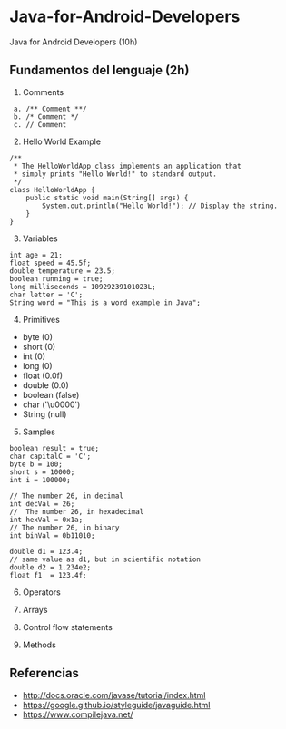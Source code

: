# Java-for-Android-Developers
Java for Android Developers (10h)
 
## Fundamentos del lenguaje (2h)
 
 1. Comments
 
 ```
  a. /** Comment **/
  b. /* Comment */
  c. // Comment
 ```
 
 2. Hello World Example
 
 ```
 /** 
  * The HelloWorldApp class implements an application that
  * simply prints "Hello World!" to standard output.
  */
 class HelloWorldApp {
     public static void main(String[] args) {
         System.out.println("Hello World!"); // Display the string.
     }
 }
 ```
 
 3. Variables
 
 ```
 int age = 21;
 float speed = 45.5f;
 double temperature = 23.5;
 boolean running = true;
 long milliseconds = 10929239101023L;
 char letter = 'C';
 String word = "This is a word example in Java";
 ```
 
 4. Primitives
 
  * byte (0)
  * short (0)
  * int (0)
  * long (0)
  * float (0.0f)
  * double (0.0)
  * boolean (false)
  * char ('\u0000')
  * String (null)
  
 5. Samples

  ```
  boolean result = true;
  char capitalC = 'C';
  byte b = 100;
  short s = 10000;
  int i = 100000;

  // The number 26, in decimal
  int decVal = 26;
  //  The number 26, in hexadecimal
  int hexVal = 0x1a;
  // The number 26, in binary
  int binVal = 0b11010;

  double d1 = 123.4;
  // same value as d1, but in scientific notation
  double d2 = 1.234e2;
  float f1  = 123.4f;
  ```
  
 6. Operators
  
 7. Arrays
  
 8. Control flow statements
  
 9. Methods
  

 
## Referencias 

 - http://docs.oracle.com/javase/tutorial/index.html
 - https://google.github.io/styleguide/javaguide.html
 - https://www.compilejava.net/
